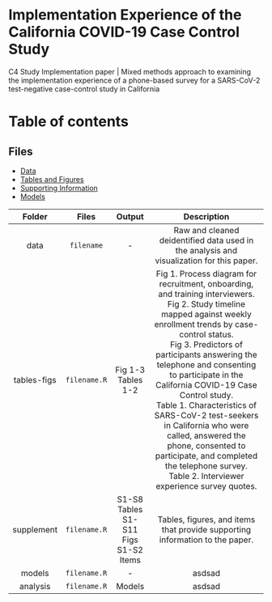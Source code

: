 # Implementation Experience of the California COVID-19 Case Control Study
C4 Study Implementation paper | Mixed methods approach to examining the implementation experience of a phone-based survey for a SARS-CoV-2 test-negative case-control study in California

# Table of contents

## Files 
* [Data](#data-folder) 
* [Tables and Figures](https://github.com/noz-o-mi/CA-COVID-Case-Control-implementation/tree/main/tables-figs)
* [Supporting Information](https://github.com/noz-o-mi/CA-COVID-Case-Control-implementation/tree/main/supplement)
* [Models](#models-folder) 


| Folder | Files | Output | Description  |
| :---: | :-: | :-: | :-: |
| data | `filename` | - | Raw and cleaned deidentified data used in the analysis and visualization for this paper. |
| tables-figs | `filename.R` | Fig 1-3 <br>Tables 1-2 | Fig 1. Process diagram for recruitment, onboarding, and training interviewers. <br>Fig 2. Study timeline mapped against weekly enrollment trends by case-control status. <br>Fig 3. Predictors of participants answering the telephone and consenting to participate in the California COVID-19 Case Control study. <br>Table 1. Characteristics of SARS-CoV-2 test-seekers in California who were called, answered the phone, consented to participate, and completed the telephone survey. <br>Table 2. Interviewer experience survey quotes. | 
| supplement | `filename.R` | S1-S8 Tables <br>S1-S11 Figs <br>S1-S2 Items |  Tables, figures, and items that provide supporting information to the paper. |
| models | `filename.R` | - | asdsad |
| analysis | `filename.R` | Models | asdsad |

 
